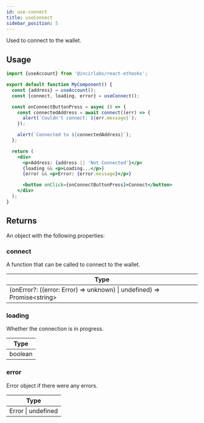 ```yaml
---
id: use-connect
title: useConnect
sidebar_position: 5
---
```


Used to connect to the wallet.

## Usage

```jsx
import {useAccount} from '@incirlabs/react-ethooks';

export default function MyComponent() {
  const {address} = useAccount();
  const {connect, loading, error} = useConnect();

  const onConnectButtonPress = async () => {
    const connectedAddress = await connect((err) => {
      alert(`Couldn't connect: ${err.message}`);
    });

    alert(`Connected to ${connectedAddress}`);
  };

  return (
    <div>
      <p>Address: {address || 'Not Connected'}</p>
      {loading && <p>Loading...</p>}
      {error && <p>Error: {error.message}</p>}

      <button onClick={onConnectButtonPress}>Connect</button>
    </div>
  );
}
```

## Returns

An object with the following properties:

### connect

A function that can be called to connect to the wallet.

| Type                                                                          |
| ----------------------------------------------------------------------------- |
| (onError?: ((error: Error) => unknown) \| undefined) => Promise&lt;string&gt; |

### loading

Whether the connection is in progress.

| Type    |
| ------- |
| boolean |

### error

Error object if there were any errors.

| Type               |
| ------------------ |
| Error \| undefined |
